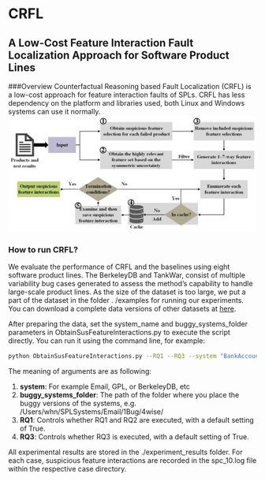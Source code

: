 # CRFL

## A Low-Cost Feature Interaction Fault Localization Approach for Software Product Lines

###Overview
Counterfactual Reasoning based Fault Localization (CRFL) is a low-cost approach for feature interaction faults of SPLs. CRFL has less dependency on the platform and libraries used, both Linux and Windows systems can use it normally.
![](./MainFramework.png)


### How to run CRFL?
We evaluate the performance of CRFL and the baselines using eight software product lines. The BerkeleyDB and TankWar, consist of multiple variability bug cases generated to assess the method’s capability to handle large-scale product lines. As the size of the dataset is too large, we put a part of the dataset in the folder . /examples for running our experiments. You can download a complete data versions of  other datasets at [here](https://tuanngokien.github.io/splc2021/). 

After preparing the data, set the system_name and buggy_systems_folder parameters in ObtainSusFeatureInteractions.py to execute the script directly. You can run it using the command line, for example:

```sh
python ObtainSusFeatureInteractions.py --RQ1 --RQ3 --system "BankAccountTP" --buggy_systems_folder "./examples/4-wise-BankAccountTP-1BUG-Full"
```

The meaning of arguments are as following:
1. **system**: For example Email, GPL, or BerkeleyDB, etc
2. **buggy_systems_folder**: The path of the folder where you place the buggy versions of the systems, e.g. /Users/whn/SPLSystems/Email/1Bug/4wise/
3. **RQ1**: Controls whether RQ1 and RQ2 are executed, with a default setting of True.
4. **RQ3**: Controls whether RQ3 is executed, with a default setting of True.

All experimental results are stored in the ./experiment_results folder. For each case, suspicious feature interactions are recorded in the spc_10.log file within the respective case directory.

